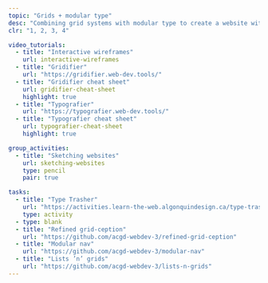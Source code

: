 ```yaml
---
topic: "Grids + modular type"
desc: "Combining grid systems with modular type to create a website without much hassle."
clr: "1, 2, 3, 4"

video_tutorials:
  - title: "Interactive wireframes"
    url: interactive-wireframes
  - title: "Gridifier"
    url: "https://gridifier.web-dev.tools/"
  - title: "Gridifier cheat sheet"
    url: gridifier-cheat-sheet
    highlight: true
  - title: "Typografier"
    url: "https://typografier.web-dev.tools/"
  - title: "Typografier cheat sheet"
    url: typografier-cheat-sheet
    highlight: true

group_activities:
  - title: "Sketching websites"
    url: sketching-websites
    type: pencil
    pair: true

tasks:
  - title: "Type Trasher"
    url: "https://activities.learn-the-web.algonquindesign.ca/type-trasher/"
    type: activity
  - type: blank
  - title: "Refined grid-ception"
    url: "https://github.com/acgd-webdev-3/refined-grid-ception"
  - title: "Modular nav"
    url: "https://github.com/acgd-webdev-3/modular-nav"
  - title: "Lists ’n’ grids"
    url: "https://github.com/acgd-webdev-3/lists-n-grids"
---
```

